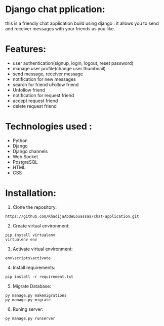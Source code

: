 # Django chat pplication:
this is a friendly chat application build using django . it allows you to send and receiver messages with your friends as you like.
# Features:
- user authentication(signup, login, logout, reset password)
- manage user profile(change user thumbnail)
- send message, receiver message
- notification for new messages
- search for friend 
  uFollow friend
- Unfollow friend
- notification for request friend
- accept request friend
- delete request friend
# Technologies used :
- Python
- Django
- Django channels
- Web Socket
- PostgreSQL
- HTML
- CSS
# Installation:
1. Clone the repository:
```
https://github.com/KhadijaAbdeLouassaa/chat-application.git
```
2. Create virtual environment:
```
pip install virtualenv
virtualenv env
```
3. Activate virtual environment:
```
env\scripts\activate
```
4. Install requirements:
```
pip install -r requirement.txt
```
5. Migrate Database:
```
py manage.py makemigrations
py manage.py migrate
```
6. Runing server:
```
py manage.py runserver
```

